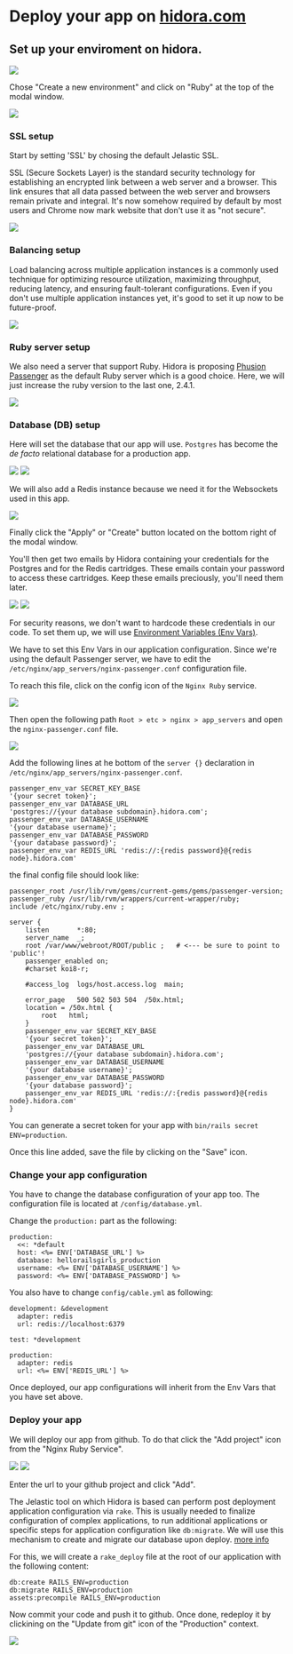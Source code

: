# Deploy your app on [hidora.com](https://www.hidora.com)

## Set up your enviroment on hidora.

![](/readme_images/-1.png)

Chose "Create a new environment" and click on "Ruby" at the top of the modal window.

![](/readme_images/0.png)

### SSL setup

Start by setting 'SSL' by chosing the default Jelastic SSL.

SSL (Secure Sockets Layer) is the standard security technology for establishing an encrypted link between a web server and a browser. This link ensures that all data passed between the web server and browsers remain private and integral. It's now somehow required by default by most users and Chrome now mark website that don't use it as "not secure".

![](/readme_images/1.png)

### Balancing setup

Load balancing across multiple application instances is a commonly used technique for optimizing resource utilization, maximizing throughput, reducing latency, and ensuring fault-tolerant configurations. Even if you don't use multiple application instances yet, it's good to set it up now to be future-proof.

![](/readme_images/2.png)

### Ruby server setup

We also need a server that support Ruby. Hidora is proposing [Phusion Passenger](https://en.wikipedia.org/wiki/Phusion_Passenger) as the default Ruby server which is a good choice. Here, we will just increase the ruby version to the last one, 2.4.1.

![](/readme_images/3.png)

### Database (DB) setup

Here will set the database that our app will use. `Postgres` has become the _de facto_ relational database for a production app.

![](/readme_images/4.1.png)
![](/readme_images/4.2.png)

We will also add a Redis instance because we need it for the Websockets used in this app.

![](/readme_images/4.3.png)

Finally click the "Apply" or "Create" button located on the bottom right of the modal window.

You'll then get two emails by Hidora containing your credentials for the Postgres and for the Redis cartridges. These emails contain your password to access these cartridges. Keep these emails preciously, you'll need them later.

![](/readme_images/5.1.png)
![](/readme_images/5.2.png)

For security reasons, we don't want to hardcode these credentials in our code. To set them up, we will use [Environment Variables (Env Vars)](https://en.wikipedia.org/wiki/Environment_variable).

We have to set this Env Vars in our application configuration. Since we're using the default Passenger server, we have to edit the `/etc/nginx/app_servers/nginx-passenger.conf` configuration file.

To reach this file, click on the config icon of the `Nginx Ruby` service.

![](/readme_images/6.png)

Then open the following path `Root > etc > nginx > app_servers` and open the `nginx-passenger.conf` file.

![](/readme_images/7.png)

Add the following lines at he bottom of the `server {}` declaration in `/etc/nginx/app_servers/nginx-passenger.conf`.

```
passenger_env_var SECRET_KEY_BASE
'{your secret token}';
passenger_env_var DATABASE_URL
'postgres://{your database subdomain}.hidora.com';
passenger_env_var DATABASE_USERNAME
'{your database username}';
passenger_env_var DATABASE_PASSWORD
'{your database password}';
passenger_env_var REDIS_URL 'redis://:{redis password}@{redis node}.hidora.com'
```

the final config file should look like:

```
passenger_root /usr/lib/rvm/gems/current-gems/gems/passenger-version;
passenger_ruby /usr/lib/rvm/wrappers/current-wrapper/ruby;
include /etc/nginx/ruby.env ;

server {
    listen       *:80;
    server_name  _;
    root /var/www/webroot/ROOT/public ;   # <--- be sure to point to 'public'!
    passenger_enabled on;
    #charset koi8-r;

    #access_log  logs/host.access.log  main;

    error_page   500 502 503 504  /50x.html;
    location = /50x.html {
        root   html;
    }
    passenger_env_var SECRET_KEY_BASE
    '{your secret token}';
    passenger_env_var DATABASE_URL
    'postgres://{your database subdomain}.hidora.com';
    passenger_env_var DATABASE_USERNAME
    '{your database username}';
    passenger_env_var DATABASE_PASSWORD
    '{your database password}';
    passenger_env_var REDIS_URL 'redis://:{redis password}@{redis node}.hidora.com'
}
```

You can generate a secret token for your app with `bin/rails secret ENV=production`.

Once this line added, save the file by clicking on the "Save" icon.

### Change your app configuration

You have to change the database configuration of your app too. The configuration file is located at `/config/database.yml`.

Change the `production:` part as the following:

```
production:
  <<: *default
  host: <%= ENV['DATABASE_URL'] %>
  database: hellorailsgirls_production
  username: <%= ENV['DATABASE_USERNAME'] %>
  password: <%= ENV['DATABASE_PASSWORD'] %>
```

You also have to change `config/cable.yml` as following:

```
development: &development
  adapter: redis
  url: redis://localhost:6379

test: *development

production:
  adapter: redis
  url: <%= ENV['REDIS_URL'] %>
```

Once deployed, our app configurations will inherit from the Env Vars that you have set above.

### Deploy your app

We will deploy our app from github. To do that click the "Add project" icon from the "Nginx Ruby Service".

![](/readme_images/8.png)
![](/readme_images/9.png)

Enter the url to your github project and click "Add".

The Jelastic tool on which Hidora is based can perform post deployment application configuration via `rake`. This is usually needed to finalize configuration of complex applications, to run additional applications or specific steps for application configuration like `db:migrate`. We will use this mechanism to create and migrate our database upon deploy. [more info](https://docs.jelastic.com/ruby-post-deploy-configuration)

For this, we will create a `rake_deploy` file at the root of our application with the following content:

```
db:create RAILS_ENV=production
db:migrate RAILS_ENV=production
assets:precompile RAILS_ENV=production
```

Now commit your code and push it to github. Once done,
redeploy it by clickining on the "Update from git" icon of the "Production" context.

![](/readme_images/10.png)
